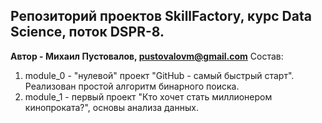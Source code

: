 ## Репозиторий проектов SkillFactory, курс Data Science, поток DSPR-8.
**Автор - Михаил Пустовалов, pustovalovm@gmail.com**
Состав:  

1) module_0 - "нулевой" проект "GitHub - самый быстрый старт". Реализован простой алгоритм бинарного поиска.  
2) module_1 - первый проект "Кто хочет стать миллионером кинопроката?", основы анализа данных. 
